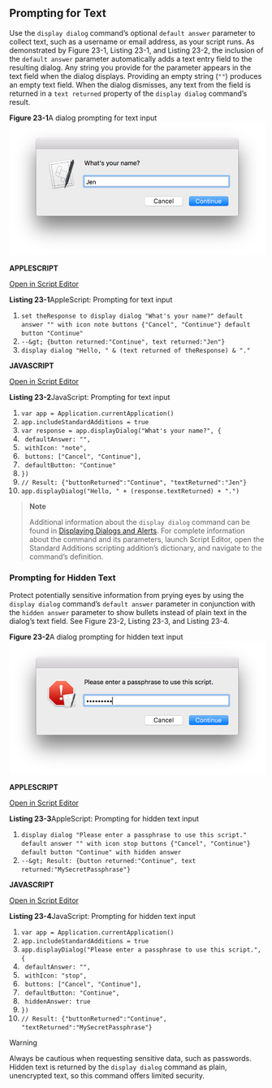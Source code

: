 <a id="//apple_ref/doc/uid/TP40016239-CH80"></a><a id="//apple_ref/doc/uid/TP40016239-CH80-SW1"></a>

## Prompting for Text

Use the `display dialog` command’s optional `default answer` parameter to collect text, such as a username or email address, as your script runs. As demonstrated by Figure 23-1, Listing 23-1, and Listing 23-2, the inclusion of the `default answer` parameter automatically adds a text entry field to the resulting dialog. Any string you provide for the parameter appears in the text field when the dialog displays. Providing an empty string (`""`) produces an empty text field. When the dialog dismisses, any text from the field is returned in a `text returned` property of the `display dialog` command’s result.

<a id="//apple_ref/doc/uid/TP40016239-CH80-SW3"></a>
**Figure 23-1**A dialog prompting for text input
![image: ../Art/dialog_promptfortext_2x.png](Art/dialog_promptfortext_2x.png)

**APPLESCRIPT**

[Open in Script Editor](applescript://com.apple.scripteditor?action=new&script=set%20theResponse%20to%20display%20dialog%20%22What%27s%20your%20name%3F%22%20default%20answer%20%22%22%20with%20icon%20note%20buttons%20%7B%22Cancel%22%2C%20%22Continue%22%7D%20default%20button%20%22Continue%22%0A--%3E%20%7Bbutton%20returned%3A%22Continue%22%2C%20text%20returned%3A%22Jen%22%7D%0Adisplay%20dialog%20%22Hello%2C%20%22%20%26%20%28text%20returned%20of%20theResponse%29%20%26%20%22.%22%0A)

<a id="//apple_ref/doc/uid/TP40016239-CH80-SW4"></a>
**Listing 23-1**AppleScript: Prompting for text input

1. `set theResponse to display dialog "What's your name?" default answer "" with icon note buttons {"Cancel", "Continue"} default button "Continue"`
2. `--&gt; {button returned:"Continue", text returned:"Jen"}`
3. `display dialog "Hello, " & (text returned of theResponse) & "."`

**JAVASCRIPT**

[Open in Script Editor](applescript://com.apple.scripteditor?action=new&script=var%20app%20%3D%20Application.currentApplication%28%29%0Aapp.includeStandardAdditions%20%3D%20true%0A%0Avar%20response%20%3D%20app.displayDialog%28%22What%27s%20your%20name%3F%22%2C%20%7B%0A%20%20%20%20defaultAnswer%3A%20%22%22%2C%0A%20%20%20%20withIcon%3A%20%22note%22%2C%0A%20%20%20%20buttons%3A%20%5B%22Cancel%22%2C%20%22Continue%22%5D%2C%0A%20%20%20%20defaultButton%3A%20%22Continue%22%0A%7D%29%0A%2F%2F%20Result%3A%20%7B%22buttonReturned%22%3A%22Continue%22%2C%20%22textReturned%22%3A%22Jen%22%7D%0Aapp.displayDialog%28%22Hello%2C%20%22%20%2B%20%28response.textReturned%29%20%2B%20%22.%22%29)

<a id="//apple_ref/doc/uid/TP40016239-CH80-SW5"></a>
**Listing 23-2**JavaScript: Prompting for text input

1. `var app = Application.currentApplication()`
2. `app.includeStandardAdditions = true`
4. `var response = app.displayDialog("What's your name?", {`
5. ` defaultAnswer: "",`
6. ` withIcon: "note",`
7. ` buttons: ["Cancel", "Continue"],`
8. ` defaultButton: "Continue"`
9. `})`
10. `// Result: {"buttonReturned":"Continue", "textReturned":"Jen"}`
11. `app.displayDialog("Hello, " + (response.textReturned) + ".")`

> **Note**
>
>
> Additional information about the `display dialog` command can be found in [Displaying Dialogs and Alerts](DisplayDialogsandAlerts.html#//apple_ref/doc/uid/TP40016239-CH15-SW1). For complete information about the command and its parameters, launch Script Editor, open the Standard Additions scripting addition’s dictionary, and navigate to the command’s definition.

<a id="//apple_ref/doc/uid/TP40016239-CH80-SW9"></a>

### Prompting for Hidden Text

Protect potentially sensitive information from prying eyes by using the `display dialog` command’s `default answer` parameter in conjunction with the `hidden answer` parameter to show bullets instead of plain text in the dialog’s text field. See Figure 23-2, Listing 23-3, and Listing 23-4.

<a id="//apple_ref/doc/uid/TP40016239-CH80-SW6"></a>
**Figure 23-2**A dialog prompting for hidden text input
![image: ../Art/dialog_promptforhiddentext_2x.png](Art/dialog_promptforhiddentext_2x.png)

**APPLESCRIPT**

[Open in Script Editor](applescript://com.apple.scripteditor?action=new&script=display%20dialog%20%22Please%20enter%20a%20passphrase%20to%20use%20this%20script.%22%20default%20answer%20%22%22%20with%20icon%20stop%20buttons%20%7B%22Cancel%22%2C%20%22Continue%22%7D%20default%20button%20%22Continue%22%20with%20hidden%20answer%0A)

<a id="//apple_ref/doc/uid/TP40016239-CH80-SW7"></a>
**Listing 23-3**AppleScript: Prompting for hidden text input

1. `display dialog "Please enter a passphrase to use this script." default answer "" with icon stop buttons {"Cancel", "Continue"} default button "Continue" with hidden answer`
2. `--&gt; Result: {button returned:"Continue", text returned:"MySecretPassphrase"}`

**JAVASCRIPT**

[Open in Script Editor](applescript://com.apple.scripteditor?action=new&script=var%20app%20%3D%20Application.currentApplication%28%29%0Aapp.includeStandardAdditions%20%3D%20true%0A%0Aapp.displayDialog%28%22Please%20enter%20a%20passphrase%20to%20use%20this%20script.%22%2C%20%7B%0A%20%20%20%20defaultAnswer%3A%20%22%22%2C%0A%20%20%20%20withIcon%3A%20%22stop%22%2C%0A%20%20%20%20buttons%3A%20%5B%22Cancel%22%2C%20%22Continue%22%5D%2C%0A%20%20%20%20defaultButton%3A%20%22Continue%22%2C%0A%20%20%20%20hiddenAnswer%3A%20true%0A%7D%29)

<a id="//apple_ref/doc/uid/TP40016239-CH80-SW8"></a>
**Listing 23-4**JavaScript: Prompting for hidden text input

1. `var app = Application.currentApplication()`
2. `app.includeStandardAdditions = true`
4. `app.displayDialog("Please enter a passphrase to use this script.", {`
5. ` defaultAnswer: "",`
6. ` withIcon: "stop",`
7. ` buttons: ["Cancel", "Continue"],`
8. ` defaultButton: "Continue",`
9. ` hiddenAnswer: true`
10. `})`
11. `// Result: {"buttonReturned":"Continue", "textReturned":"MySecretPassphrase"}`

<a id="//apple_ref/doc/uid/TP40016239-CH80-DontLinkElementID_8"></a>


Warning

Always be cautious when requesting sensitive data, such as passwords. Hidden text is returned by the `display dialog` command as plain, unencrypted text, so this command offers limited security.
